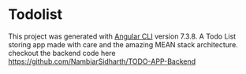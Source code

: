 # Todolist

This project was generated with [Angular CLI](https://github.com/angular/angular-cli) version 7.3.8.
A Todo List storing app made with care and the amazing MEAN stack architecture.
checkout the backend code here https://github.com/NambiarSidharth/TODO-APP-Backend
